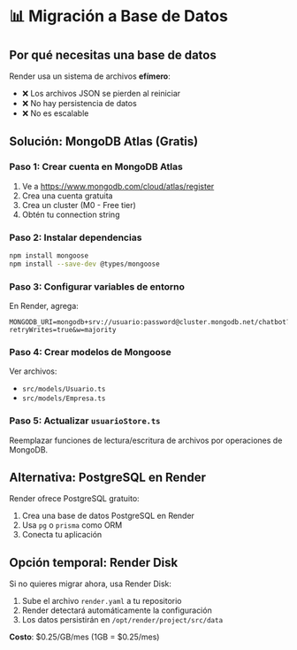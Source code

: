 # 📊 Migración a Base de Datos

## Por qué necesitas una base de datos

Render usa un sistema de archivos **efímero**:
- ❌ Los archivos JSON se pierden al reiniciar
- ❌ No hay persistencia de datos
- ❌ No es escalable

## Solución: MongoDB Atlas (Gratis)

### Paso 1: Crear cuenta en MongoDB Atlas
1. Ve a https://www.mongodb.com/cloud/atlas/register
2. Crea una cuenta gratuita
3. Crea un cluster (M0 - Free tier)
4. Obtén tu connection string

### Paso 2: Instalar dependencias
```bash
npm install mongoose
npm install --save-dev @types/mongoose
```

### Paso 3: Configurar variables de entorno
En Render, agrega:
```
MONGODB_URI=mongodb+srv://usuario:password@cluster.mongodb.net/chatbot?retryWrites=true&w=majority
```

### Paso 4: Crear modelos de Mongoose

Ver archivos:
- `src/models/Usuario.ts`
- `src/models/Empresa.ts`

### Paso 5: Actualizar `usuarioStore.ts`
Reemplazar funciones de lectura/escritura de archivos por operaciones de MongoDB.

## Alternativa: PostgreSQL en Render

Render ofrece PostgreSQL gratuito:
1. Crea una base de datos PostgreSQL en Render
2. Usa `pg` o `prisma` como ORM
3. Conecta tu aplicación

## Opción temporal: Render Disk

Si no quieres migrar ahora, usa Render Disk:
1. Sube el archivo `render.yaml` a tu repositorio
2. Render detectará automáticamente la configuración
3. Los datos persistirán en `/opt/render/project/src/data`

**Costo**: $0.25/GB/mes (1GB = $0.25/mes)
